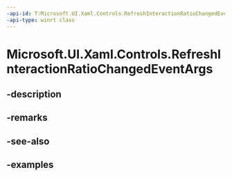```yaml
---
-api-id: T:Microsoft.UI.Xaml.Controls.RefreshInteractionRatioChangedEventArgs
-api-type: winrt class
---
```


<!-- Class syntax.
public class RefreshInteractionRatioChangedEventArgs 
-->

# Microsoft.UI.Xaml.Controls.RefreshInteractionRatioChangedEventArgs

## -description

## -remarks

## -see-also

## -examples

